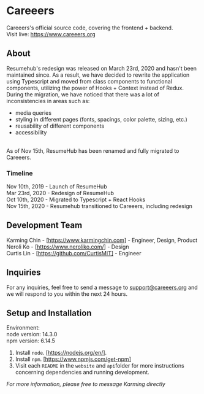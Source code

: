 # Careeers

Careeers's official source code, covering the frontend + backend.
<br/>
Visit live: https://www.careeers.org

## About

Resumehub's redesign was released on March 23rd, 2020 and hasn't been maintained since. As a result, we have decided to rewrite the application using Typescript and moved from class components to functional components, utilizing the power of Hooks + Context instead of Redux. During the migration, we have noticed that there was a lot of inconsistencies in areas such as:
<br/>

- media queries
- styling in different pages (fonts, spacings, color palette, sizing, etc.)
- reusability of different components
- accessibility

<br/>
As of Nov 15th, ResumeHub has been renamed and fully migrated to Careeers.

### Timeline

Nov 10th, 2019 - Launch of ResumeHub
<br/>
Mar 23rd, 2020 - Redesign of ResumeHub
<br/>
Oct 10th, 2020 - Migrated to Typescript + React Hooks
<br/>
Nov 15th, 2020 - Resumehub transitioned to Careeers, including redesign

## Development Team

Karming Chin - [https://www.karmingchin.com] - Engineer, Design, Product
<br/>
Neroli Ko - [https://www.neroliko.com/] - Design
<br/>
Curtis Lin - [https://github.com/CurtisMIT] - Engineer

## Inquiries

For any inquiries, feel free to send a message to support@careeers.org and we will respond to you within the next 24 hours.

## Setup and Installation

Environment:
<br/>
node version: 14.3.0
<br/>
npm version: 6.14.5

1. Install `node`. [https://nodejs.org/en/].
2. Install `npm`. [https://www.npmjs.com/get-npm]
3. Visit each `README` in the `website` and `api`folder for more instructions concerning dependencies and running development.

_For more information, please free to message Karming directly_
